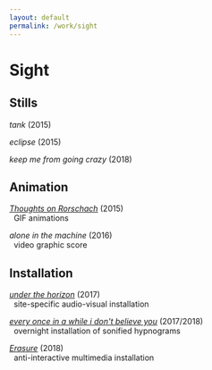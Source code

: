 ```yaml
---
layout: default
permalink: /work/sight
---
```

# Sight

## Stills

_tank_ (2015)

_eclipse_ (2015)

_keep me from going crazy_ (2018)

<!-- <d1>
  <div class="row">
    <div class="twoColumn">
    <a href="../../images/work/erasure/erasure_photo5.jpg">
      <img src="../../images/work/stills/keepMeFromGoingCrazy.png" alt="keep me from going crazy (2018)" width="100%" >
      <figcaption> "keep me from going crazy (2018)"</figcaption>
    </a>
    </div>
  </div>

</d1> -->

## Animation

[_Thoughts on Rorschach_](/work/sight/rorschach) (2015) <br/>
&nbsp;&nbsp;GIF animations

_alone in the machine_ (2016) <br/>
&nbsp;&nbsp;video graphic score

## Installation

[_under the horizon_](./underthehorizon) (2017) <br/>
&nbsp;&nbsp;site-specific audio-visual installation

[_every once in a while i don't believe you_](/work/sight/everyonceinawhile) (2017/2018) <br/>
&nbsp;&nbsp;overnight installation of sonified hypnograms

[_Erasure_](/work/sight/erasure) (2018) <br/>
&nbsp;&nbsp;anti-interactive multimedia installation
